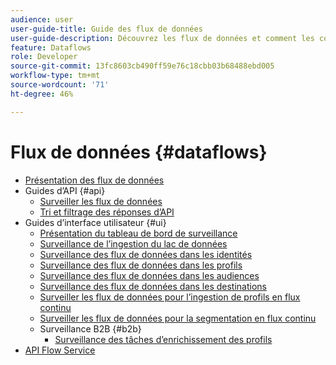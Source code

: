 ```yaml
---
audience: user
user-guide-title: Guide des flux de données
user-guide-description: Découvrez les flux de données et comment les configurer sur différents services.
feature: Dataflows
role: Developer
source-git-commit: 13fc8603cb490ff59e76c18cbb03b68488ebd005
workflow-type: tm+mt
source-wordcount: '71'
ht-degree: 46%

---
```



# Flux de données {#dataflows}

- [Présentation des flux de données](./home.md)
- Guides d’API {#api}
   - [Surveiller les flux de données](./api/monitor.md)
   - [Tri et filtrage des réponses d’API](./api/sort-and-filter.md)
- Guides d’interface utilisateur {#ui}
   - [Présentation du tableau de bord de surveillance](./ui/monitor.md)
   - [Surveillance de l’ingestion du lac de données](./ui/monitor-sources.md)
   - [Surveillance des flux de données dans les identités](./ui/monitor-identities.md)
   - [Surveillance des flux de données dans les profils](./ui/monitor-profiles.md)
   - [Surveillance des flux de données dans les audiences](./ui/monitor-audiences.md)
   - [Surveillance des flux de données dans les destinations](./ui/monitor-destinations.md)
   - [Surveiller les flux de données pour l’ingestion de profils en flux continu](./ui/monitor-streaming-profile.md)
   - [Surveiller les flux de données pour la segmentation en flux continu](./ui/monitor-streaming-audiences.md)
   - Surveillance B2B {#b2b}
      - [Surveillance des tâches d’enrichissement des profils](./ui/b2b/monitor-profile-enrichment.md)
- [API Flow Service](https://www.adobe.io/experience-platform-apis/references/flow-service/)